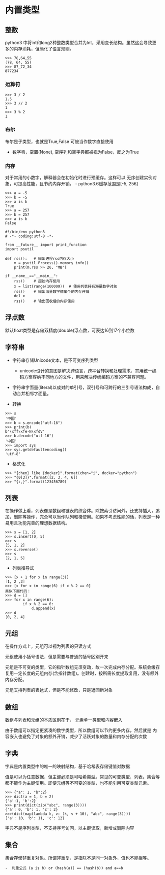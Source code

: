 # 内置类型

## 整数
python3 中将int和long2种整数类型合并为Int，采用变长结构。虽然这会导致更多的内存消耗，但简化了语言规则。

```
>>> 78,64,55
(78, 64, 55)
>>> 87_72_34
877234
```
### 运算符

```
>>> 3 / 2
1.5
>>> 3 // 2
1
>>> 3 % 2
1
```

### 布尔
布尔是子类型，也就是True,False 可被当作数字直接使用
- 数字零，空置(None), 空序列和空字典都被视为False，反之为True
### 内存
对于常用的小数字，解释器会在初始化时进行预缓存。这样可以 无序创建实例对象，可提高性能，且节约内存开销。
	- python3.6缓存范围是[-5, 256]
```
>>> a = -5
>>> b = -5
>>> a is b
True
>>> a = 257
>>> b = 257
>>> a is b
False
```

```
#!/bin/env python3
# -*- coding:utf-8 -*-

from __future__ import print_function
import psutil

def rss():   # 输出进程rss内存大小
    m = psutil.Process().memory_info()
    print(m.rss >> 20, "MB")

if __name__=="__main__":
    rss()    # 起始内存使用
    x = list(range(100000))  # 使用列表持有海量数字对象
    rss()    # 输出海量数字槽车个的内存开销
    del x
    rss()    # 输出回收后的内存使用
```

## 浮点数
默认float类型是存储双精度(double)浮点数，可表达16到17个小位数

## 字符串

- 字符串存储Unicode文本，是不可变序列类型
	- unicode设计的意图是解决跨语言，跨平台转换和处理需求，其用统一编码方案容纳不同地方的文件，用来解决传统编码方案的不兼容问题。

- 字符串字面量(literal)以成对的单引号，双引号和可跨行的三引号语法构成，自动合并相邻字面量。

- 转换

```
>>> s
'中国'
>>> b = s.encode("utf-16")
>>> print(b)
b'\xff\xfe-N\xfdV'
>>> b.decode("utf-16")
'中国'
>>> import sys
>>> sys.getdefaultencoding()
'utf-8'
```
- 格式化

```
>>> "{chen} like {docker}".format(chen="i", docker="python")
>>> "{0[3]}".format([2, 3, 4, 6])
>>> "{:,}".format(123456789)
```

## 列表

在操作做上看，列表像是数组和链表的综合体。除按索引访问外，还支持插入，追加，删除等操作，完全可以当作队列和棧使用。如果不考虑性能的话，列表是一种易用且功能完善的理想数据结构。
```
>>> s = [1, 2]
>>> s.insert(0, 5)
>>> s
[5, 1, 2]
>>> s.reverse()
>>> s
[2, 1, 5]
```
- 列表推导式
```
>>> [x + 1 for x in range(3)]
[1, 2 ,3]
>>> [x for x in range(6) if x % 2 == 0]
类似下面代码：
>>> d = []
>>> for x in range(6):
		if x % 2 == 0:
			d.append(x)
>>> d
[0, 2, 4]

```

## 元组

在操作方式上，元组可以视为列表的只读方式

元组使用小括号语法，但是需要与普通的括号区别开来

元组是不可变的类型，它的指针数组无须变动，故一次完成内存分配。系统会缓存复用一定长度的元组内存(含指针数组)。创建时，按所需长度提取复用，没有额外内存分配。

元组支持列表的表达式，但是不能修改，只是返回新对象


## 数组

数组与列表和元组的本质区别在于， 元素单一类型和内容嵌入

由于数组可以指定更紧凑的数字类型，所以数组可以节约更多内存。然后就是 内容嵌入也避免了对象的额外开销，减少了活跃对象的数量和内存分配的次数

## 字典

字典是内置类型中的唯一的映射结构，基于哈希表存储键值对数据

值是可以为任意数据，但主键必须是可哈希类型。常见的可变类型，列表，集合等都不能作为主键使用。即便元组等不可变的类型，也不能引用可变类型元素。
```
>>> {"a": 1, "b":2}
>>> dict(a = 1, b = 2)
{'a':1, 'b':2}
>>> print(dict(zip("abc", range(3))))
{'a': 0, 'b': 1, 'c': 2}
>>>(dict(map(lambda k, v: (k, v + 10), "abc", range(3))))
{'a': 10, 'b': 11, 'c': 12}
```

字典不是序列类型，不支持序号访问，以主键读取，新增或删除内容

## 集合

集合存储非重复对象。所谓非重复，是指除不是同一对象外，值也不能相等。

	-  判重公式 (a is b) or (hash(a)) == (hash(b)) and a==b


